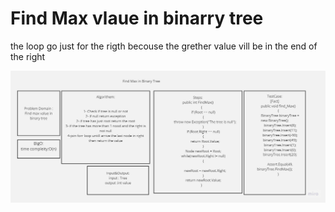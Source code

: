 # Find Max vlaue in binarry tree

the loop go just for the rigth becouse the grether value vill be in the end of the right 

![](img.jpg)
